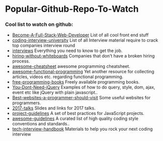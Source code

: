 # Popular-Github-Repo-To-Watch



### Cool list to watch on github:

 * [Become-A-Full-Stack-Web-Developer](https://github.com/bmorelli25/Become-A-Full-Stack-Web-Developer)  List of all cool front end stuff
 * [coding-interview-university](https://github.com/jwasham/coding-interview-university)  List of all Interview material require to crack top companies interview round
 * [interviews](https://github.com/kdn251/interviews)  Everything you need to know to get the job.
 * [hiring-without-whiteboards](https://github.com/poteto/hiring-without-whiteboards)  Companies that don't have a broken hiring process.
 * [awesome-cheatsheet](https://github.com/detailyang/awesome-cheatsheet)   awesome programming cheatsheet.
 * [awesome-functional-programming](https://github.com/xgrommx/awesome-functional-programming) Yet another resource for collecting articles, videos etc. regarding functional programming.
 * [free-programming-books](https://github.com/vhf/free-programming-books) Freely available programming books.
 * [You-Dont-Need-jQuery](https://github.com/oneuijs/You-Dont-Need-jQuery) Examples of how to do query, style, dom, ajax, event etc like jQuery with plain javascript..
  * [Best-websites-a-programmer-should-visit](https://github.com/sdmg15/Best-websites-a-programmer-should-visit)  Some useful websites for programmers.
  * [2017-talks](https://github.com/gophercon/2017-talks)  Slides and links for 2017 talks.
  * [project-guidelines](https://github.com/wearehive/project-guidelines) A set of best practices for JavaScript projects.
  * [awesome-guidelines](https://github.com/Kristories/awesome-guidelines)  A curated list of high quality coding style conventions and standards..
  * [tech-interview-handbook](https://github.com/yangshun/tech-interview-handbook) Materials to help you rock your next coding interview
 


